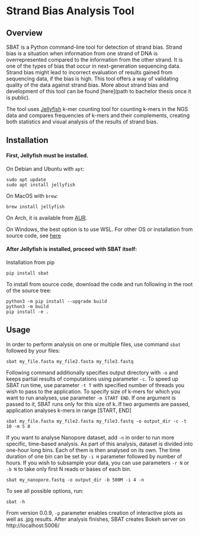 # Strand Bias Analysis Tool

## Overview
SBAT is a Python command-line tool for detection of strand bias. 
Strand bias is a situation when information from one strand of DNA is overrepresented compared to the information from 
the other strand. It is one of the types of bias that occur in next-generation sequencing data. Strand bias might lead 
to incorrect evaluation of results gained from sequencing data, if the bias is high. 
This tool offers a way of validating quality of the data against strand bias. More about strand bias and development 
of this tool can be found  [here](path to bachelor thesis once it is public). 

The tool uses [Jellyfish](https://github.com/gmarcais/Jellyfish) k-mer counting tool for counting k-mers in the NGS data and compares frequencies of k-mers 
and their complements, creating both statistics and visual analysis of the results of strand bias. 


## Installation 
#### First, <b>Jellyfish</b> must be installed. 
On Debian and Ubuntu with `apt`:
```Shell
sudo apt update
sudo apt install jellyfish
```

On MacOS with `brew`:
```Shell
brew install jellyfish
```

On Arch, it is available from [AUR](https://aur.archlinux.org/packages/jellyfish/).

On Windows, the best option is to use WSL. For other OS or installation from source code, see [here](https://github.com/gmarcais/Jellyfish)

#### After Jellyfish is installed, proceed with SBAT itself:
Installation from pip
```Shell
pip install sbat
```

To install from source code, download the code and run following in the root of the source tree:
```Shell
python3 -m pip install --upgrade build
python3 -m build
pip install -e .
```

## Usage

In order to perform analysis on one or multiple files, use command ```sbat``` followed by your files:
```Shell
sbat my_file.fasta my_file2.fasta my_file3.fastq
```

Following command additionally specifies output directory with ```-o``` and keeps partial results of computations 
using parameter ```-c```. To speed up SBAT run time, use parameter ```-t T``` with specified number of threads
you wish to pass to the application. To specify size of k-mers for which you want to run analyses, use parameter ```-m START END```. 
If one argument is passed to it, SBAT runs only for this size of k. If two arguments are passed, application analyses 
k-mers in range [START, END]
```Shell
sbat my_file.fasta my_file2.fasta my_file3.fastq -o output_dir -c -t 10 -m 5 8
```

If you want to analyse Nanopore dataset, add ```-n``` in order to run more specific, time-based analysis. As part of this
analysis, dataset is divided into one-hour long bins. Each of them is then analysed on its own. The time duration of 
one bin can be set by ```-i H``` parameter followed by number of hours. If you wish to subsample your data, you can use 
parameters ```-r N``` or ```-b N``` to take only first N reads or bases of each bin. 
```Shell
sbat my_nanopore.fastq -o output_dir -b 500M -i 4 -n
```

To see all possible options, run:
```Shell
sbat -h
```

From version 0.0.9, ```-p``` parameter enables creation of interactive plots as well as .jpg results. After analysis 
finishes, SBAT creates Bokeh server on http://localhost:5006/